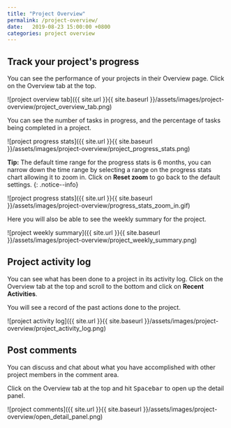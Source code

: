 ```yaml
---
title: "Project Overview"
permalink: /project-overview/
date:   2019-08-23 15:00:00 +0800
categories: project overview
---
```

## Track your project's progress

You can see the performance of your projects in their Overview page. Click on the Overview tab at the top.

![project overview tab]({{ site.url }}{{ site.baseurl }}/assets/images/project-overview/project_overview_tab.png)

You can see the number of tasks in progress, and the percentage of tasks being completed in a project.

![project progress stats]({{ site.url }}{{ site.baseurl }}/assets/images/project-overview/project_progress_stats.png)

**Tip:** The default time range for the progress stats is 6 months, you can narrow down the time range by selecting a range on the progress stats chart allowing it to zoom in. Click on **Reset zoom** to go back to the default settings. 
{: .notice--info}

![project progress stats]({{ site.url }}{{ site.baseurl }}/assets/images/project-overview/progress_stats_zoom_in.gif)


Here you will also be able to see the weekly summary for the project. 

![project weekly summary]({{ site.url }}{{ site.baseurl }}/assets/images/project-overview/project_weekly_summary.png)


## Project activity log 

You can see what has been done to a project in its activity log. Click on the Overview tab at the top and scroll to the bottom and click on **Recent Activities**. 

You will see a record of the past actions done to the project.

![project activity log]({{ site.url }}{{ site.baseurl }}/assets/images/project-overview/project_activity_log.png)

## Post comments 

You can discuss and chat about what you have accomplished with other project members in the comment area. 

Click on the Overview tab at the top and hit <kbd>Spacebar</kbd> to open up the detail panel. 

![project comments]({{ site.url }}{{ site.baseurl }}/assets/images/project-overview/open_detail_panel.png)
